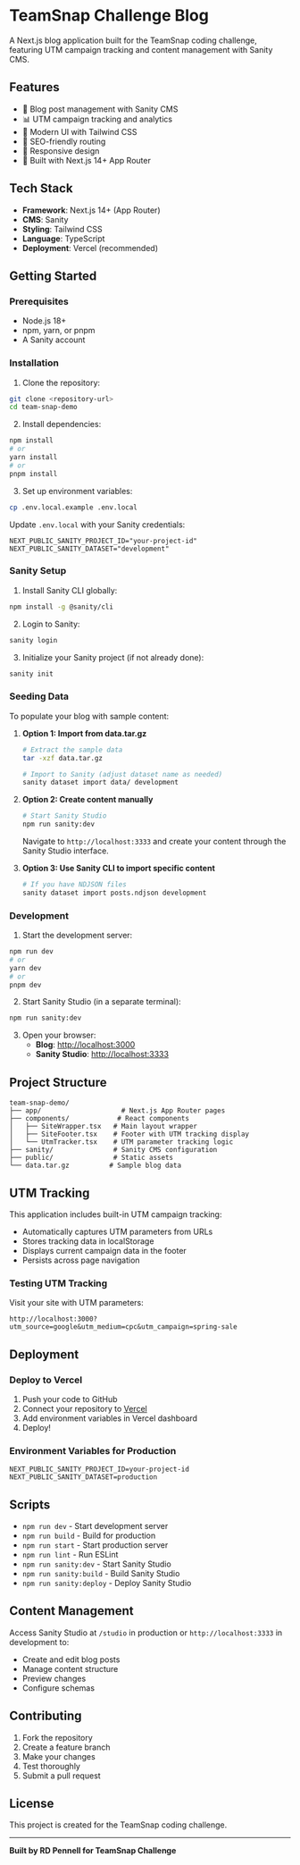 # TeamSnap Challenge Blog

A Next.js blog application built for the TeamSnap coding challenge, featuring UTM campaign tracking and content management with Sanity CMS.

## Features

- 📝 Blog post management with Sanity CMS
- 📊 UTM campaign tracking and analytics
- 🎨 Modern UI with Tailwind CSS
- 🔗 SEO-friendly routing
- 📱 Responsive design
- 🚀 Built with Next.js 14+ App Router

## Tech Stack

- **Framework**: Next.js 14+ (App Router)
- **CMS**: Sanity
- **Styling**: Tailwind CSS
- **Language**: TypeScript
- **Deployment**: Vercel (recommended)

## Getting Started

### Prerequisites

- Node.js 18+
- npm, yarn, or pnpm
- A Sanity account

### Installation

1. Clone the repository:

```bash
git clone <repository-url>
cd team-snap-demo
```

2. Install dependencies:

```bash
npm install
# or
yarn install
# or
pnpm install
```

3. Set up environment variables:

```bash
cp .env.local.example .env.local
```

Update `.env.local` with your Sanity credentials:

```
NEXT_PUBLIC_SANITY_PROJECT_ID="your-project-id"
NEXT_PUBLIC_SANITY_DATASET="development"
```

### Sanity Setup

1. Install Sanity CLI globally:

```bash
npm install -g @sanity/cli
```

2. Login to Sanity:

```bash
sanity login
```

3. Initialize your Sanity project (if not already done):

```bash
sanity init
```

### Seeding Data

To populate your blog with sample content:

1. **Option 1: Import from data.tar.gz**

   ```bash
   # Extract the sample data
   tar -xzf data.tar.gz

   # Import to Sanity (adjust dataset name as needed)
   sanity dataset import data/ development
   ```

2. **Option 2: Create content manually**

   ```bash
   # Start Sanity Studio
   npm run sanity:dev
   ```

   Navigate to `http://localhost:3333` and create your content through the Sanity Studio interface.

3. **Option 3: Use Sanity CLI to import specific content**
   ```bash
   # If you have NDJSON files
   sanity dataset import posts.ndjson development
   ```

### Development

1. Start the development server:

```bash
npm run dev
# or
yarn dev
# or
pnpm dev
```

2. Start Sanity Studio (in a separate terminal):

```bash
npm run sanity:dev
```

3. Open your browser:
   - **Blog**: [http://localhost:3000](http://localhost:3000)
   - **Sanity Studio**: [http://localhost:3333](http://localhost:3333)

## Project Structure

```
team-snap-demo/
├── app/                    # Next.js App Router pages
├── components/            # React components
│   ├── SiteWrapper.tsx   # Main layout wrapper
│   ├── SiteFooter.tsx    # Footer with UTM tracking display
│   └── UtmTracker.tsx    # UTM parameter tracking logic
├── sanity/               # Sanity CMS configuration
├── public/               # Static assets
└── data.tar.gz          # Sample blog data
```

## UTM Tracking

This application includes built-in UTM campaign tracking:

- Automatically captures UTM parameters from URLs
- Stores tracking data in localStorage
- Displays current campaign data in the footer
- Persists across page navigation

### Testing UTM Tracking

Visit your site with UTM parameters:

```
http://localhost:3000?utm_source=google&utm_medium=cpc&utm_campaign=spring-sale
```

## Deployment

### Deploy to Vercel

1. Push your code to GitHub
2. Connect your repository to [Vercel](https://vercel.com)
3. Add environment variables in Vercel dashboard
4. Deploy!

### Environment Variables for Production

```
NEXT_PUBLIC_SANITY_PROJECT_ID=your-project-id
NEXT_PUBLIC_SANITY_DATASET=production
```

## Scripts

- `npm run dev` - Start development server
- `npm run build` - Build for production
- `npm run start` - Start production server
- `npm run lint` - Run ESLint
- `npm run sanity:dev` - Start Sanity Studio
- `npm run sanity:build` - Build Sanity Studio
- `npm run sanity:deploy` - Deploy Sanity Studio

## Content Management

Access Sanity Studio at `/studio` in production or `http://localhost:3333` in development to:

- Create and edit blog posts
- Manage content structure
- Preview changes
- Configure schemas

## Contributing

1. Fork the repository
2. Create a feature branch
3. Make your changes
4. Test thoroughly
5. Submit a pull request

## License

This project is created for the TeamSnap coding challenge.

---

**Built by RD Pennell for TeamSnap Challenge**
